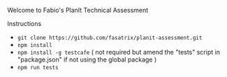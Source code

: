 Welcome to Fabio's PlanIt Technical Assessment

Instructions
- ```git clone https://github.com/fasatrix/planit-assessment.git ```
- ```npm install```
- ```npm install -g testcafe``` ( not required but amend the "tests" script in "package.json" if not using the global package )
- ```npm run tests```
